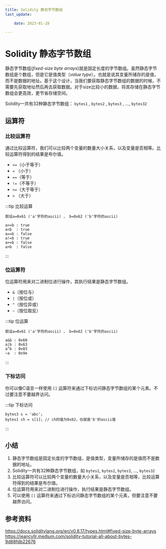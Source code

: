 ```yaml
---
title: Solidity 静态字节数组
last_update:

    date: 2023-01-28

---
```


# Solidity 静态字节数组

静态字节数组(*fixed-size byte arrays*)就是固定长度的字节数组。虽然静态字节数组是个数组，但是它是值类型（*value type*）。也就是说其变量所储存的是值，而不是数据的地址。基于这个设计，当我们要获取静态字节数组的数据的时候，不需要先获取地址然后再去获取数据。对于size比较小的数据，将其存储在静态字节数组会更高效，更节省存储空间。

Solidity一共有32种静态字节数组： `bytes1` , `bytes2` , `bytes3` , …, `bytes32`

## 运算符

### 比较运算符

通过比较运算符，我们可以比较两个变量的数量大小关系，以及变量是否相等。比较运算符得到的结果是布尔值。

* `<=`（小于等于）
* `<`  （小于）
* `==`（等于）
* `!=`（不等于）
* `>=`（大于等于）
* `>`  （大于）

:::tip 比较运算

```solidity
假设a=0x61 ('a'字符的ascii) ， b=0x62 ('b'字符的ascii)

a<=b : true
a<b  : true
a==b : false
a!=b : true
a>=b : false
a>b  : false
```

:::

### 位运算符

位运算符用来对二进制位进行操作，其执行结果是静态字节数组。

* `&`（按位与）
* `|`（按位或）
* `^`（按位异或）
* `~`（按位取反）

:::tip 位运算

```solidity
假设a=0x61 ('a'字符的ascii) ， b=0x62 ('b'字符的ascii)

a&b : 0x60
a|b : 0x63
a^b : 0x03
~a  : 0x9e
```

:::

### 下标访问

你可以像C语言一样使用 `[]` 运算符来通过下标访问静态字节数组的某个元素。不过要注意不要越界访问。

:::tip 下标访问

```solidity
bytes3 s = 'abc';
bytes1 ch = s[1]; // ch的值为0x62，也就是'b'的ascii值
```

:::

## 小结

1. 静态字节数组是固定长度的字节数组，是值类型，变量所储存的是值而不是数据的地址。
2. Solidity一共有32种静态字节数组，如 `bytes1`, `bytes2`, `bytes3`, …, `bytes32`
3. 比较运算符可以比较两个变量的数量大小关系，以及变量是否相等，比较运算符得到的结果是布尔值。
4. 位运算符用来对二进制位进行操作，执行结果是静态字节数组。
5. 可以使用 `[]` 运算符来通过下标访问静态字节数组的某个元素，但要注意不要越界访问。

## 参考资料

https://docs.soliditylang.org/en/v0.8.17/types.html#fixed-size-byte-arrays
https://jeancvllr.medium.com/solidity-tutorial-all-about-bytes-9d88fdb22676
